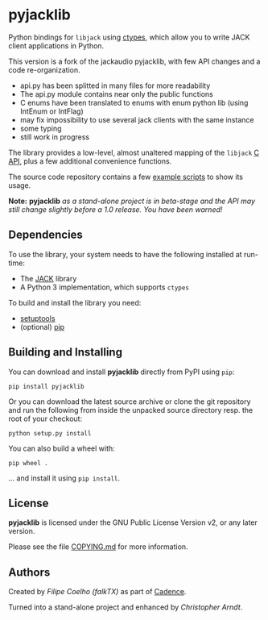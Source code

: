 # pyjacklib

Python bindings for `libjack` using [ctypes], which allow you to write JACK
client applications in Python.

This version is a fork of the jackaudio pyjacklib, with few API changes and a code re-organization.
* api.py has been splitted in many files for more readability
* The api.py module contains near only the public functions
* C enums have been translated to enums with enum python lib (using IntEnum or IntFlag)
* may fix impossibility to use several jack clients with the same instance
* some typing
* still work in progress


The library provides a low-level, almost unaltered mapping of the `libjack`
[C API], plus a few additional convenience functions.

The source code repository contains a few [example scripts] to show its usage.

**Note:** **pyjacklib** *as a stand-alone project is in beta-stage and the API
may still change slightly before a 1.0 release. You have been warned!*


## Dependencies

To use the library, your system needs to have the following installed at
run-time:

* The [JACK] library
* A Python 3 implementation, which supports `ctypes`

To build and install the library you need:

* [setuptools]
* (optional) [pip]


## Building and Installing

You can download and install **pyjacklib** directly from PyPI using `pip`:

```con
pip install pyjacklib
```

Or you can download the latest source archive or clone the git repository
and run the following from inside the unpacked source directory resp. the root
of your checkout:

```con
python setup.py install
```

You can also build a wheel with:

```con
pip wheel .
```

... and install it using `pip install`.


## License

**pyjacklib** is licensed under the GNU Public License Version v2, or
any later version.

Please see the file [COPYING.md] for more information.


## Authors

Created by *Filipe Coelho (falkTX)* as part of [Cadence].

Turned into a stand-alone project and enhanced by *Christopher Arndt*.


[C API]: https://jackaudio.org/api/
[Cadence]: https://github.com/falkTX/Cadence.git
[copying.md]: https://github.com/jackaudio/pyjacklib/blob/master/COPYING.md
[ctypes]: https://docs.python.org/3/library/ctypes.html
[example scripts]: https://github.com/jackaudio/pyjacklib/tree/master/examples
[jack]: https://jackaudio.org/
[pip]: https://pypi.org/project/pip/
[setuptools]: https://pypi.org/project/setuptools/
